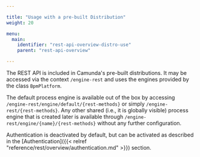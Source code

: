 ```yaml
---

title: "Usage with a pre-built Distribution"
weight: 20

menu:
  main:
    identifier: "rest-api-overview-distro-use"
    parent: "rest-api-overview"

---
```



The REST API is included in Camunda's pre-built distributions.
It may be accessed via the context `/engine-rest` and uses the engines provided by the class `BpmPlatform`.

The default process engine is available out of the box by accessing `/engine-rest/engine/default/{rest-methods}`
or simply `/engine-rest/{rest-methods}`. Any other shared (i.e., it is globally visible) process engine that is created later is available through `/engine-rest/engine/{name}/{rest-methods}` without any further configuration.

Authentication is deactivated by default, but can be activated as described in the [Authentication]({{< relref "reference/rest/overview/authentication.md" >}}) section.
